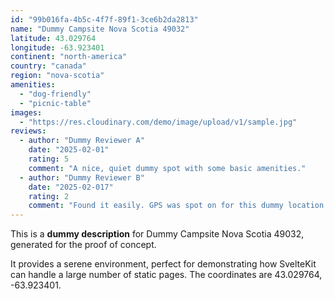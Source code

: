 ```yaml
---
id: "99b016fa-4b5c-4f7f-89f1-3ce6b2da2813"
name: "Dummy Campsite Nova Scotia 49032"
latitude: 43.029764
longitude: -63.923401
continent: "north-america"
country: "canada"
region: "nova-scotia"
amenities:
  - "dog-friendly"
  - "picnic-table"
images:
  - "https://res.cloudinary.com/demo/image/upload/v1/sample.jpg"
reviews:
  - author: "Dummy Reviewer A"
    date: "2025-02-01"
    rating: 5
    comment: "A nice, quiet dummy spot with some basic amenities."
  - author: "Dummy Reviewer B"
    date: "2025-02-017"
    rating: 2
    comment: "Found it easily. GPS was spot on for this dummy location."
---
```


This is a **dummy description** for Dummy Campsite Nova Scotia 49032, generated for the proof of concept.

It provides a serene environment, perfect for demonstrating how SvelteKit can handle a large number of static pages. The coordinates are 43.029764, -63.923401.
